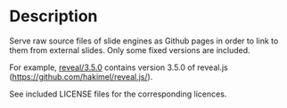 # Description

Serve raw source files of slide engines as Github pages in order to link to
them from external slides. Only some fixed versions are included.

For example, [reveal/3.5.0](reveal/3.5.0) contains version 3.5.0 of reveal.js
(https://github.com/hakimel/reveal.js/).

See included LICENSE files for the corresponding licences.

